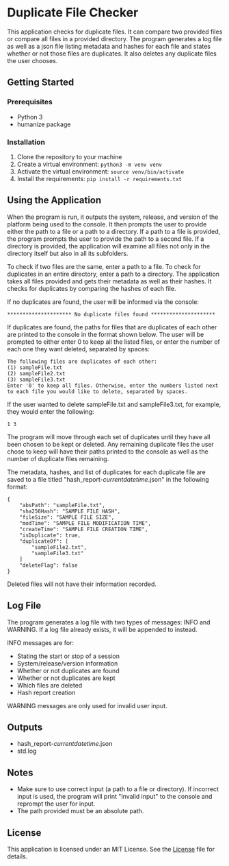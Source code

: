 # Duplicate File Checker

This application checks for duplicate files. It can compare two provided files or compare all files in a provided directory. The program generates a log file as well as a json file listing metadata and hashes for each file and states whether or not those files are duplicates. It also deletes any duplicate files the user chooses.

## Getting Started
### Prerequisites

- Python 3
- humanize package

### Installation

1. Clone the repository to your machine
2. Create a virtual environment: `python3 -m venv venv`
3. Activate the virtual environment: `source venv/bin/activate`
4. Install the requirements: `pip install -r requirements.txt`


## Using the Application

When the program is run, it outputs the system, release, and version of the platform being used to the console. It then prompts the user to provide either the path to a file or a path to a directory. If a path to a file is provided, the program prompts the user to provide the path to a second file. If a directory is provided, the application will examine all files not only in the directory itself but also in all its subfolders.

To check if two files are the same, enter a path to a file. To check for duplicates in an entire directory, enter a path to a directory. The application takes all files provided and gets their metadata as well as their hashes. It checks for duplicates by comparing the hashes of each file. 

If no duplicates are found, the user will be informed via the console:

`********************* No duplicate files found *********************`

If duplicates are found, the paths for files that are duplicates of each other are printed to the console in the format shown below. The user will be prompted to either enter 0 to keep all the listed files, or enter the number of each one they want deleted, separated by spaces:

```
The following files are duplicates of each other: 
(1) sampleFile.txt
(2) sampleFile2.txt
(3) sampleFile3.txt
Enter '0' to keep all files. Otherwise, enter the numbers listed next to each file you would like to delete, separated by spaces.
```

If the user wanted to delete sampleFile.txt and sampleFile3.txt, for example, they would enter the following:
```
1 3
```

The program will move through each set of duplicates until they have all been chosen to be kept or deleted. Any remaining duplicate files the user chose to keep will have their paths printed to the console as well as the number of duplicate files remaining. 

The metadata, hashes, and list of duplicates for each duplicate file are saved to a file titled "hash_report-*currentdatetime*.json" in the following format:

```
{
    "absPath": "sampleFile.txt",
    "sha256Hash": "SAMPLE FILE HASH",
    "fileSize": "SAMPLE FILE SIZE",
    "modTime": "SAMPLE FILE MODIFICATION TIME",
    "createTime": "SAMPLE FILE CREATION TIME",
    "isDuplicate": true,
    "duplicateOf": [
        "sampleFile2.txt",
        "sampleFile3.txt"
    ]
    "deleteFlag": false
}
```
Deleted files will not have their information recorded.

## Log File

The program generates a log file with two types of messages: INFO and WARNING. If a log file already exists, it will be appended to instead. 

INFO messages are for:
- Stating the start or stop of a session
- System/release/version information
- Whether or not duplicates are found
- Whether or not duplicates are kept
- Which files are deleted
- Hash report creation

WARNING messages are only used for invalid user input.


## Outputs

- hash_report-*currentdatetime*.json
- std.log

## Notes

- Make sure to use correct input (a path to a file or directory). If incorrect input is used, the program will print "Invalid input" to the console and reprompt the user for input.
- The path provided must be an absolute path.

## License

This application is licensed under an MIT License. See the [License](https://github.com/ssailor96/duplicate-file-checker/blob/main/LICENSE) file for details.